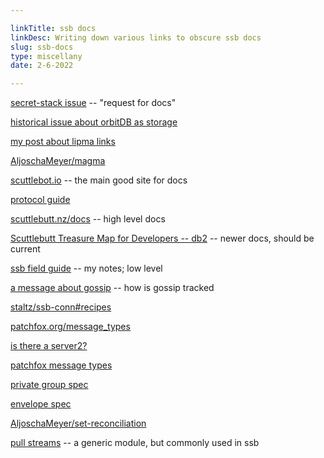 ```yaml
---

linkTitle: ssb docs
linkDesc: Writing down various links to obscure ssb docs
slug: ssb-docs
type: miscellany
date: 2-6-2022

---
```



[secret-stack issue](https://github.com/ssb-js/secret-stack/issues/69) -- "request for docs"

[historical issue about orbitDB as storage](https://github.com/ssbc/ssb-server/issues/454#issuecomment-350405818)

[my post about lipma links](https://nichoth.com/projects/dev-diary-lipma/)

[AljoschaMeyer/magma](https://github.com/AljoschaMeyer/magma)

[scuttlebot.io](http://scuttlebot.io/docs/advanced/publish-a-file.html) -- the main good site for docs

[protocol guide](https://ssbc.github.io/scuttlebutt-protocol-guide/)

[scuttlebutt.nz/docs](https://scuttlebutt.nz/docs/) -- high level docs

[Scuttlebutt Treasure Map for Developers -- db2](https://dev.scuttlebutt.nz/#/javascript/?id=ssb-db2) -- newer docs, should be current

[ssb field guide](https://github.com/nichoth/ssb-field-guide) -- my notes; low level

[a message about gossip](https://viewer.scuttlebot.io/%250KAk8CvE7hNeV4GAFyzYdW8Qy%2Bb47tH%2F5O3RdH4znu0%3D.sha256) -- how is gossip tracked

[staltz/ssb-conn#recipes](https://github.com/staltz/ssb-conn#recipes)

[patchfox.org/message_types](https://patchfox.org/#/message_types/)

[is there a server2?](https://github.com/ssbc/ssb-server/issues/759)

[patchfox message types](https://github.com/soapdog/patchfox/tree/master/docs/message_types)

[private group spec](https://github.com/ssbc/private-group-spec)

[envelope spec](https://github.com/ssbc/envelope-spec)

[AljoschaMeyer/set-reconciliation](https://github.com/AljoschaMeyer/set-reconciliation/)

[pull streams](https://pull-stream.github.io/) -- a generic module, but commonly used in ssb

